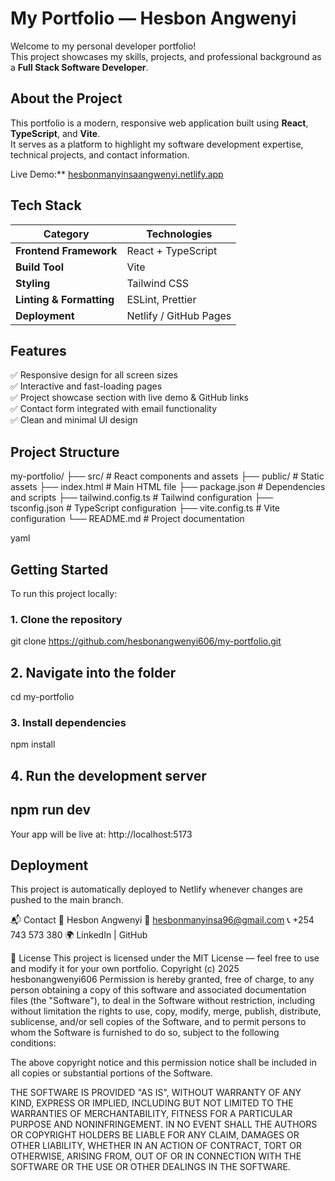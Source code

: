 # My Portfolio — Hesbon Angwenyi
Welcome to my personal developer portfolio!  
This project showcases my skills, projects, and professional background as a **Full Stack Software Developer**.

## About the Project

This portfolio is a modern, responsive web application built using **React**, **TypeScript**, and **Vite**.  
It serves as a platform to highlight my software development expertise, technical projects, and contact information.

Live Demo:** [hesbonmanyinsaangwenyi.netlify.app](https://hesbonmanyinsaangwenyi.netlify.app)


## Tech Stack

| Category | Technologies |
|-----------|---------------|
| **Frontend Framework** | React + TypeScript |
| **Build Tool** | Vite |
| **Styling** | Tailwind CSS |
| **Linting & Formatting** | ESLint, Prettier |
| **Deployment** | Netlify / GitHub Pages |


## Features

✅ Responsive design for all screen sizes  
✅ Interactive and fast-loading pages  
✅ Project showcase section with live demo & GitHub links  
✅ Contact form integrated with email functionality  
✅ Clean and minimal UI design  


## Project Structure
my-portfolio/
├── src/ # React components and assets
├── public/ # Static assets
├── index.html # Main HTML file
├── package.json # Dependencies and scripts
├── tailwind.config.ts # Tailwind configuration
├── tsconfig.json # TypeScript configuration
├── vite.config.ts # Vite configuration
└── README.md # Project documentation

yaml

## Getting Started

To run this project locally:

### 1. Clone the repository
git clone https://github.com/hesbonangwenyi606/my-portfolio.git
## 2. Navigate into the folder

cd my-portfolio
### 3. Install dependencies

npm install
## 4. Run the development server

## npm run dev
Your app will be live at:
http://localhost:5173

## Deployment
This project is automatically deployed to Netlify whenever changes are pushed to the main branch.

📬 Contact
👤 Hesbon Angwenyi
📧 hesbonmanyinsa96@gmail.com
📞 +254 743 573 380
🌍 LinkedIn | GitHub

🪪 License
This project is licensed under the MIT License — feel free to use and modify it for your own portfolio.
Copyright (c) 2025 hesbonangwenyi606
Permission is hereby granted, free of charge, to any person obtaining a copy
of this software and associated documentation files (the "Software"), to deal
in the Software without restriction, including without limitation the rights
to use, copy, modify, merge, publish, distribute, sublicense, and/or sell
copies of the Software, and to permit persons to whom the Software is
furnished to do so, subject to the following conditions:

The above copyright notice and this permission notice shall be included in all
copies or substantial portions of the Software.

THE SOFTWARE IS PROVIDED "AS IS", WITHOUT WARRANTY OF ANY KIND, EXPRESS OR
IMPLIED, INCLUDING BUT NOT LIMITED TO THE WARRANTIES OF MERCHANTABILITY,
FITNESS FOR A PARTICULAR PURPOSE AND NONINFRINGEMENT. IN NO EVENT SHALL THE
AUTHORS OR COPYRIGHT HOLDERS BE LIABLE FOR ANY CLAIM, DAMAGES OR OTHER
LIABILITY, WHETHER IN AN ACTION OF CONTRACT, TORT OR OTHERWISE, ARISING FROM,
OUT OF OR IN CONNECTION WITH THE SOFTWARE OR THE USE OR OTHER DEALINGS IN THE
SOFTWARE.
